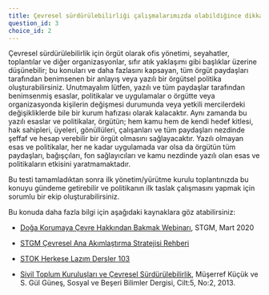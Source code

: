```yaml
---
title: Çevresel sürdürülebilirliği çalışmalarımızda olabildiğince dikkate almaya çalışıyoruz.
question_id: 3
choice_id: 2
---
```


Çevresel sürdürülebilirlik için örgüt olarak ofis yönetimi, seyahatler, toplantılar ve diğer organizasyonlar, sıfır atık yaklaşımı gibi başlıklar üzerine düşünebilir; bu konuları ve daha fazlasını kapsayan, tüm örgüt paydaşları tarafından benimsenen bir anlayış veya yazılı bir örgütsel politika oluşturabilirsiniz. Unutmayalım lütfen, yazılı ve tüm paydaşlar tarafından benimsenmiş esaslar, politikalar ve uygulamalar o örgütte veya organizasyonda kişilerin değişmesi durumunda veya yetkili mercilerdeki değişikliklerde bile bir kurum hafızası olarak kalacaktır. Aynı zamanda bu yazılı esaslar ve politikalar, örgütün; hem kamu hem de kendi hedef kitlesi, hak sahipleri, üyeleri, gönüllüleri, çalışanları ve tüm paydaşları nezdinde şeffaf ve hesap verebilir bir örgüt olmasını sağlayacaktır. Yazılı olmayan esas ve politikalar, her ne kadar uygulamada var olsa da örgütün tüm paydaşları, bağışçıları, fon sağlayıcıları ve kamu nezdinde yazılı olan esas ve politikaların etkisini yaratmamaktadır.

Bu testi tamamladıktan sonra ilk yönetim/yürütme kurulu toplantınızda bu konuyu gündeme getirebilir ve politikanın ilk taslak çalışmasını yapmak için sorumlu bir ekip oluşturabilirsiniz.

Bu konuda daha fazla bilgi için aşağıdaki kaynaklara göz atabilirsiniz:

- [<u>Doğa Korumaya Çevre Hakkından Bakmak Webinarı</u>](https://www.youtube.com/watch?v=QsX-pc2WE-o&list=PLNNUSz3jzVL7vWHXlq7KaCZ0TrQxxA3NJ&index=13&t=16s), STGM, Mart 2020

- [<u>STGM Çevresel Ana Akımlaştırma Stratejisi Rehberi</u>](https://www.stgm.org.tr/yayinlar/stgm-cevresel-ana-akimlastirma-stratejisi-rehberi)

- [<u>STOK Herkese Lazım Dersler 103</u>](https://www.stgm.org.tr/sivil-toplum-okulu-stok/103-hak-temelli-yaklasim-ana-akimlastirma)

- [<u>Sivil Toplum Kuruluşları ve Çevresel Sürdürülebilirlik</u>](https://www.researchgate.net/publication/277021137_SIVIL_TOPLUM_KURULUSLARI_VE_CEVRESEL_SURDURULEBILIRLIK), Müşerref Küçük ve S. Gül Güneş, Sosyal ve Beşeri Bilimler Dergisi, Cilt:5, No:2, 2013.

